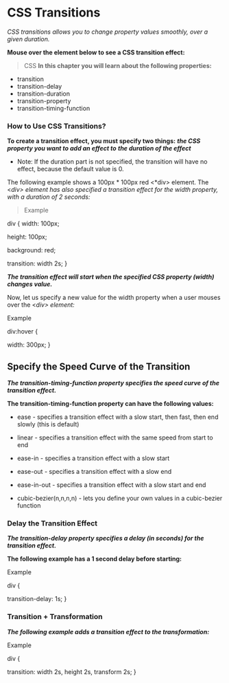 # CSS Transitions

*CSS transitions allows you to change property values smoothly, over a given duration.*

 **Mouse over the element below to see a CSS transition effect:**

> CSS
**In this chapter you will learn about the following properties:**

- transition
- transition-delay
- transition-duration
- transition-property
- transition-timing-function

### How to Use CSS Transitions?


**To create a transition effect, you must specify two things:**
***the CSS property you want to add an effect to***
***the duration of the effect***
- Note: If the duration part is not specified, the transition will have no effect, because the default value is 0.

The following example shows a 100px * 100px red <*div> element. The <*div> element has also specified a transition effect for the width property, with a duration of 2 seconds:*

>Example

div {
  width: 100px;

  height: 100px;

  background: red;

  transition: width 2s;
}


***The transition effect will start when the specified CSS property (width) changes value.***

Now, let us specify a new value for the width property when a user mouses over the <*div> element:*

Example

div:hover {

  width: 300px;
}


## Specify the Speed Curve of the Transition

***The transition-timing-function property specifies the speed curve of the transition effect.***

**The transition-timing-function property can have the following values:**

- ease - specifies a transition effect with a slow start, then fast, then end slowly (this is default)

- linear - specifies a transition effect with the same speed from start to end

- ease-in - specifies a transition effect with a slow start

- ease-out - specifies a transition effect with a slow end

- ease-in-out - specifies a transition effect with a slow start and end

- cubic-bezier(n,n,n,n) - lets you define your own values in a cubic-bezier function



### Delay the Transition Effect

***The transition-delay property specifies a delay (in seconds) for the transition effect.***

**The following example has a 1 second delay before starting:**

Example

div {

  transition-delay: 1s;
}


### Transition + Transformation

***The following example adds a transition effect to the transformation:***

Example

div {
    
  transition: width 2s, height 2s, transform 2s;
}